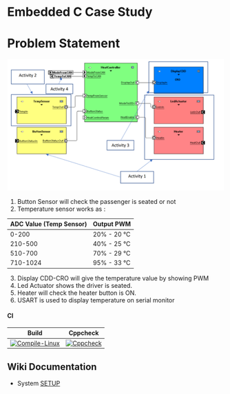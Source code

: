 # Embedded C Case Study

# Problem Statement 
![activity_list](https://github.com/nuPURohit/Embedded_C_LTTS/blob/main/simulation/activity_list.png)
1. Button Sensor will check the passenger is seated or not
2. Temperature sensor works as :

ADC Value (Temp Sensor)| Output PWM
----------|----------
0-200 | 20% - 20 °C
210-500 | 40% - 25 °C
510-700 | 70% - 29 °C
710-1024 | 95% - 33 °C

3. Display CDD-CRO will give the temperature value by showing PWM
4. Led Actuator shows the driver is seated.
5. Heater will check the heater button is ON.
6. USART is used to display temperature on serial monitor 



#### CI 

|Build|Cppcheck|
|:--:|:--:|
|[![Compile-Linux](https://github.com/sammy-9930/Emb-C/actions/workflows/compile.yml/badge.svg)](https://github.com/sammy-9930/Emb-C/actions/workflows/compile.yml)|[![Cppcheck](https://github.com/sammy-9930/Emb-C/actions/workflows/CodeQulaity.yml/badge.svg)](https://github.com/sammy-9930/Emb-C/actions/workflows/CodeQulaity.yml)|

## Wiki Documentation
* System [SETUP](https://github.com/Bharathgopal/Emb-C/wiki)
